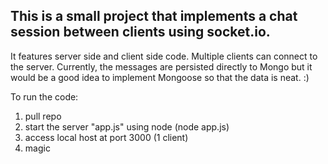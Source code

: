## This is a small project that implements a chat session between clients using socket.io.
It features server side and client side code. Multiple clients can connect to the server. Currently, the messages are persisted directly to Mongo but it would be a good idea to implement Mongoose so that the data is neat. :)

To run the code:
1. pull repo
2. start the server "app.js" using node (node app.js)
3. access local host at port 3000 (1 client)
4. magic

